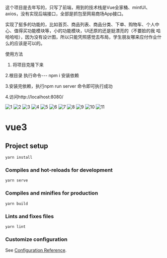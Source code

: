 这个项目是去年写的，只写了前端，用到的技术栈是Vue全家桶、mintUI、axios，没有实现后端接口，全部是抓包至网易商场App接口。
 
实现了挺多的功能的，比如首页、商品列表、商品分类、下单、购物车、个人中心、值得买功能模块等，小的功能模块，UI还原的还是挺漂亮的（不要脸的我 哈哈哈哈），因为没有设计图，所以只能凭照感觉去布局，学生朋友哪来应付作业什么的应该是可以的。

使用方法

1. 将项目克隆下来

2.根目录 执行命令--- npm i 安装依赖

3.安装完依赖，执行npm run server 命令即可执行成功

4.访问http://localhost:8080/

![1](https://user-images.githubusercontent.com/24505978/145313007-6b5ee6bf-4fb8-4aef-8224-f849ad913915.png)
![2](https://user-images.githubusercontent.com/24505978/145313047-aade5887-4303-49fe-88a6-fb6c5b64ff78.png)
![3](https://user-images.githubusercontent.com/24505978/145313059-4626115e-21c9-4889-a081-953bc466b9da.png)
![4](https://user-images.githubusercontent.com/24505978/145313066-5d000053-2a82-4b66-a6de-160b3f7b1e14.png)
![5](https://user-images.githubusercontent.com/24505978/145313075-a00a65ab-05f2-49b6-b2e2-8fb9867cf97a.png)
![6](https://user-images.githubusercontent.com/24505978/145313083-01c5f468-73f6-4df4-9707-05b2f884277b.png)
![7](https://user-images.githubusercontent.com/24505978/145313087-a7d44b33-4737-4dd6-ad6c-1737ad727aef.png)
![8](https://user-images.githubusercontent.com/24505978/145313093-b118adfb-cd3b-44f4-b85e-88b161f79698.png)
![9](https://user-images.githubusercontent.com/24505978/145313099-2c77149e-c87e-4e67-ae77-71ced1ac9ed8.png)
![10](https://user-images.githubusercontent.com/24505978/145313101-96c96816-ce6b-4df6-bacb-b73b0be0c956.png)
![11](https://user-images.githubusercontent.com/24505978/145313108-b621f6d0-68c2-45b5-943b-3aa4655c30e1.png)


# vue3

## Project setup
```
yarn install
```

### Compiles and hot-reloads for development
```
yarn serve
```

### Compiles and minifies for production
```
yarn build
```

### Lints and fixes files
```
yarn lint
```

### Customize configuration
See [Configuration Reference](https://cli.vuejs.org/config/).
